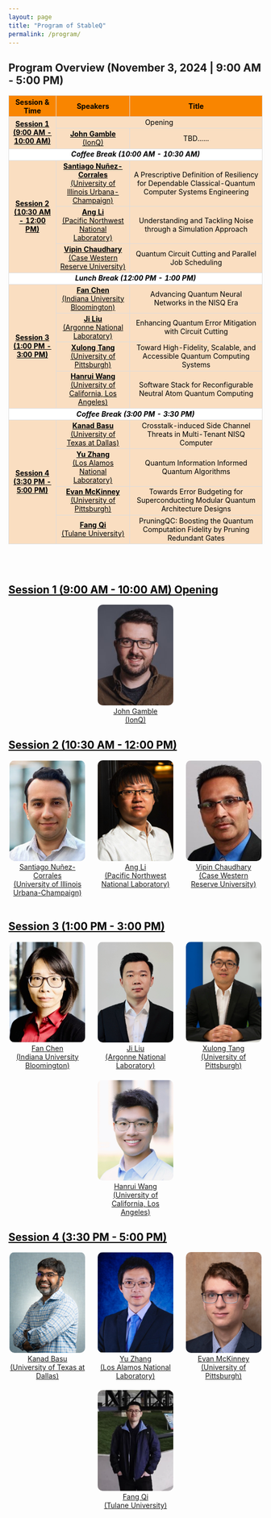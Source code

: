 ```yaml
---
layout: page
title: "Program of StableQ"
permalink: /program/
---
```


<style>
    table {
        width: 100%;
        border-collapse: collapse;
        border: none;
    }
    th, td {
        border: 1px solid #ddd; 
        text-align: center;
        color: black;
    }
    th {
        background-color: #F98500; /* 第一行颜色 */
    }
    .talk-row {
        background-color: #FADEC1; /* 每个 Talk 行颜色 */
    }
    .coffee-break {
        background-color: white; /* Coffee Break 行颜色 */
        text-align: center; /* 中心对齐 */
        font-style: italic; /* 斜体 */
        font-weight: bold;
    }

    .speakers {
        display: flex;
        flex-direction: row; /* 左右排列 */
        justify-content: space-around;
        flex-wrap: wrap;
        gap: 20px;
    }
    .speaker {
        text-align: center;
        width: 150px;
        cursor: pointer; /* 鼠标悬停时显示为手型 */
    }
    .speaker a {
        display: flex;
        flex-direction: column; /* 垂直排列文本 */
        align-items: center; /* 水平居中 */
        // white-space: nowrap;
    }
    .speaker img {
        width: 100%; /* 使图片宽度为容器宽度 */
        height: 200px; /* 设置所有图片的高度为150px */
        object-fit: cover; /* 保持宽高比，裁剪多余部分 */
        border-radius: 10px; /* 圆角 */
    }
    .bio {
        display: none; /* 默认隐藏 bio 信息 */
        margin-top: 10px;
        text-align: justify;
        background-color: #f9f9f9;
        padding: 10px;
        border-radius: 5px;
        width: 100%; /* 设定宽度 */
        box-sizing: border-box; /* 包含边框和内边距在内 */
        overflow-wrap: break-word; /* 自动换行 */
        word-wrap: break-word; /* 兼容性 */
        overflow: hidden; /* 隐藏溢出内容 */
        max-height: 0; /* 初始最大高度 */
        transition: max-height 0.3s ease, padding 0.3s ease; /* 添加过渡效果 */
    }
    .bio.show {
        display: block; /* 通过类控制显示 */
        max-height: 1200px; /* 展开后最大高度 */
        padding: 10px; /* 展开后的内边距 */
    }
</style>

<script>
function toggleBio(bioId) {
    // 获取所有的 bio 元素
    const bios = document.querySelectorAll('.bio');
    
    // 获取当前点击的 bio
    const currentBio = document.getElementById(bioId);
    
    // 隐藏所有的 bio
    bios.forEach(bio => {
        if (bio !== currentBio) {
            bio.classList.remove('show');
        }
    });

    // 切换当前 bio 的显示状态
    if (currentBio) {
        currentBio.classList.toggle('show'); // 如果当前的 bio 是显示状态，点击则隐藏
    }
}

</script>


<h2> Program Overview (November 3, 2024 | 9:00 AM - 5:00 PM) </h2>
<table>
    <tr>
        <th rowspan="1"> Session & Time </th>
        <th> Speakers </th>
        <th> Title </th>
    </tr>
    <tr class="talk-row">
        <td rowspan="2"> <a href="#session1-details" style="color:black" id="overview_session1"> <b> Session 1 <br> (9:00 AM - 10:00 AM) </b> </a> </td>
        <td colspan="2"> Opening </td>
    </tr>
    <tr class="talk-row">
        <td> <a href="#img1" style="color:black"><b> John Gamble </b> <br> (IonQ) </a></td>
        <td> TBD...... </td>
    </tr>
    <tr class="coffee-break">
        <td colspan="3"> Coffee Break (10:00 AM - 10:30 AM) </td>
    </tr>
    <tr class="talk-row">
        <td rowspan="3"> <a href="#session2-details" style="color:black" id="overview_session2"> <b> Session 2 <br> (10:30 AM - 12:00 PM) </b> </a> </td>
        <td> <a href="#img2" style="color:black"> <b> Santiago Nuñez-Corrales </b> <br> (University of Illinois Urbana-Champaign) </a> </td>
        <td> A Prescriptive Definition of Resiliency for Dependable Classical-Quantum Computer Systems Engineering </td>
    </tr>
    <tr class="talk-row">
        <td> <a href="#img3" style="color:black"> <b> Ang Li </b> <br> (Pacific Northwest National Laboratory) </a> </td>
        <td> Understanding and Tackling Noise through a Simulation Approach </td>
    </tr>
    <tr class="talk-row">
        <td> <a href="#img4" style="color:black"> <b> Vipin Chaudhary </b> <br> (Case Western Reserve University) </a> </td>
        <td> Quantum Circuit Cutting and Parallel Job Scheduling </td>
    </tr>
    <tr class="coffee-break">
        <td colspan="3"> Lunch Break (12:00 PM - 1:00 PM) </td>
    </tr>
    <tr class="talk-row">
        <td rowspan="4"> <a href="#session3-details" style="color:black" id="overview_session3"> <b> Session 3 <br> (1:00 PM - 3:00 PM) </b> </a> </td>
        <td> <a href="#img5" style="color:black"> <b> Fan Chen </b> <br> (Indiana University Bloomington) </a> </td>
        <td> Advancing Quantum Neural Networks in the NISQ Era </td>
    </tr>
    <tr class="talk-row">
        <td> <a href="#img6" style="color:black"> <b> Ji Liu </b> <br> (Argonne National Laboratory) </a> </td>
        <td> Enhancing Quantum Error Mitigation with Circuit Cutting </td>
    </tr>
    <tr class="talk-row">
        <td> <a href="#img7" style="color:black"> <b> Xulong Tang </b> <br> (University of Pittsburgh) </a> </td>
        <td> Toward High-Fidelity, Scalable, and Accessible Quantum Computing Systems </td>
    </tr>
    <tr class="talk-row">
        <td> <a href="#img8" style="color:black"> <b> Hanrui Wang </b> <br> (University of California, Los Angeles) </a> </td>
        <td> Software Stack for Reconfigurable Neutral Atom Quantum Computing </td>
    </tr>
    <tr class="coffee-break">
        <td colspan="3"> Coffee Break (3:00 PM - 3:30 PM)</td>
    </tr>
    <tr class="talk-row">
        <td rowspan="4"> <a href="#session4-details" style="color:black" id="overview_session4"> <b> Session 4 <br> (3:30 PM - 5:00 PM) </b> </a> </td>
        <td> <a href="#img9" style="color:black"> <b> Kanad Basu </b> <br> (University of Texas at Dallas) </a> </td>
        <td> Crosstalk-induced Side Channel Threats in Multi-Tenant NISQ Computer </td>
    </tr>
    <tr class="talk-row">
        <td> <a href="#img10" style="color:black"> <b> Yu Zhang </b> <br> (Los Alamos National Laboratory) </a> </td>
        <td> Quantum Information Informed Quantum Algorithms </td>
    </tr>
    <tr class="talk-row">
        <td> <a href="#img11" style="color:black"> <b> Evan McKinney </b> <br> (University of Pittsburgh) </a> </td>
        <td> Towards Error Budgeting for Superconducting Modular Quantum Architecture Designs </td>
    </tr>
    <tr class="talk-row"> 
        <td> <a href="#img12" style="color:black"> <b> Fang Qi </b> <br> (Tulane University) </a> </td>
        <td> PruningQC: Boosting the Quantum Computation Fidelity by Pruning Redundant Gates  </td>
    </tr>
</table>

<br>
<br>

<h2 id="session1-details"> <a href="#overview_session1" style="color:black"> Session 1 (9:00 AM - 10:00 AM) Opening </a> </h2>
<div class="speakers">
    <div class="speaker" onclick="toggleBio('bio1')">
        <img src="../image/JohnGamble.jpeg" alt="John Gamble" id="img1">
        <br>
        <a href="javascript:void(0)">John Gamble <br> (IonQ) </a>
    </div>
</div>
<div id="bio1" class="bio">
  <p><b>Talk Title: TBD......</b></p>
  <p><b>Speaker Bio:</b> TBD...... </p>
  <p><b>Talk Abstract: </b> TBD......</p>
</div>


<h2 id="session2-details"> <a href="#overview_session2" style="color:black"> Session 2 (10:30 AM - 12:00 PM) </a> </h2>
<div class="speakers">
  <div class="speaker" onclick="toggleBio('bio2')">
      <img src="../image/Santiago.png" alt="Santiago Nuñez-Corrales" id="img2">
      <br>
      <a href="javascript:void(0)"> Santiago Nuñez-Corrales <br> (University of Illinois Urbana-Champaign) </a>
  </div>

  <div class="speaker" onclick="toggleBio('bio3')">
      <img src="../image/AngLi.png" alt="Ang Li" id="img3">
      <br>
      <a href="javascript:void(0)"> Ang Li <br> (Pacific Northwest National Laboratory) </a>
  </div>

  <div class="speaker" onclick="toggleBio('bio4')">
      <img src="../image/VipinChaudhary.png" alt="Vipin Chaudhary" id="img4">
      <br>
      <a href="javascript:void(0)"> Vipin Chaudhary <br> (Case Western Reserve University) </a>
  </div>
</div>
<div id="bio2" class="bio">
  <p><b>Talk Title: A Prescriptive Definition of Resiliency for Dependable Classical-Quantum Computer Systems Engineering</b></p>
  <p><b>Speaker Bio:</b> Santiago Núñez-Corrales, Ph.D. serves as Quantum Lead Research Scientist at the National Center for Supercomputing Applications (NCSA), University of Illinois Urbana-Champaign (UIUC). He also serves as faculty affiliate at the Illinois Quantum Information Science and Technology Center (IQUIST), the Center for Global Studies (CGS) and Illinois Informatics at the same institution. His expertise includes research computing and quantum programming language design, building digital twins of superconducting quantum devices, devising distributed quantum computation protocols, HPC-QPU integration, and dependable classical-quantum computer systems engineering. Dr. Núñez-Corrales obtained his doctoral degree in Informatics and a minor in Global Studies from UIUC, and a bachelor’s degree in computer engineering from the Costa Rica Institute of Technology.</p>
  <p><b>Talk Abstract: </b>As quantum processing units become more affordable and accessible, we will face new challenges during their integration with classical HPC resources. These challenges arise from HPC-QPU integration toward being a socio-technical systems problem well beyond technology stacks; introducing quantum computers into research facilities and data centers involves processes, people and practices. We call this new area Dependable Classical-Quantum Computer Systems Engineering (DCQCES), an emerging body of theory and practice centered on their resiliency, reproducibility and security. In this talk, we will concentrate on resiliency as an property of HPC-QPU systems that can be engineered proactively, instead of reacting to the needs created by technological change across on-premise installation, classical-quantum stack integration, system operations, user support and research consulting. We will discuss how concepts and methods from civil engineering provide a sound qualitative and quantitative definition of resiliency that can be used to understand the impact of unexpected events and engineering decisions across a system, as well as how changes in one level of HPC-QPU technology stacks ripple through layers above and modulate the entire system: we seek to make system classical quantum systems and their operation designable, predictable and measurable tasks. Finally, we delineate the boundaries of DCQCES in terms of community efforts required to develop a coherent research agenda in tandem with the evolution of quantum technologies.</p>
</div>
<div id="bio3" class="bio">
  <p><b>Talk Title: Understanding and Tackling Noise through a Simulation Approach </b></p>
  <p><b>Speaker Bio:</b> Dr. Ang Li is a senior computer scientist in the Physical and Computational Sciences  Directorate (PCSD) of Pacific Northwest National Laboratory (PNNL) and Associated Professor with the ECE department of University of Washington (UW) with dual appointment. He received his bachelor degree from the CS department of Zhejiang University, China, in 2010, and two PhD degrees from the Electrical and Computer Engineering (ECE) department of National University of Singapore (NUS), Singapore, and the Electrical Engineering (EE) department of Eindhoven University of Technology (TU/e), The Netherlands, in 2016. He jointed PNNL since Nov, 2016 and dual-appointed with UW ECE since Oct, 2023. His research has been focusing on software-hardware co-design for scalable heterogeneous HPC, particularly GPUs, since 2009. His research covers full-stack design from circuit level up to architecture, system, library, and applications. He has published in major HPC conferences and journals including SC, ICS, PPoPP, IPDPS, HPDC, ASPLOS, MICRO, HPCA, ICPP, CGO, IISWC, EuroPar, TPDS, TC, ICPE, etc. His lead-author work was nominated for best paper award in SC-15, SC-17, IISWC-18 and SC-20. He received the European HiPEAC paper award, and PNNL's PCSD Outstanding Performance award. He served as organizing committee or review committee member for major HPC conferences including PPoPP, SC, ASPLOS, PACT, ISCA, IPDPS, etc. He used to work in industry as a HPC application developer, where he led the evaluation, development, and optimization of several industrial HPC applications. He also worked as a research intern in the INRIA-Lab in Paris-Sud University, France and Chinese University of Hong Kong. </p>
  <p><b>Talk Abstract: </b> Despite recent achievements in NISQ devices, numerical simulation of quantum systems via classical HPC is still essential in validating quantum algorithms, learning noise effects, and designing new quantum devices. In this talk, I will present our NWQSim tool with GUI for noisy quantum system and device simulation, where quantum physicists and computer scientists can leverage to learn and model the noise behavior of their quantum algorithms and devices. </p>
</div>
<div id="bio4" class="bio">
  <p><b>Talk Title: Quantum Circuit Cutting and Parallel Job Scheduling</b></p>
  <p><b>Speaker Bio:</b> A veteran of High-Performance Computing and AI, Chaudhary is currently the Kevin J. Kranzusch Chair Professor and Chair of Computer and Data Sciences at CWRU. Previously, as Program Director at National Science Foundation, he was involved with strategic initiatives in Quantum Computing and Artificial Intelligence. Chaudhary co-founded Scalable Informatics, a leading provider of analytics solutions. Previously, he was the CEO of Tata CRL, a global HPC cloud and solutions leader before selling it to Tata Consulting Services. Earlier, at Cradle Technologies, he developed multi-processor chips and software for media applications and served as Chief Architect at Corio Inc. His current research interests are in AI and Quantum Computing.</p>
  <p><b>Talk Abstract: </b> As quantum computers evolve, the increasing number of qubits offers great potential for more complex computations. However, high error rates continue to limit the size of quantum circuits that can be reliably executed, leading to low throughput and inefficient resource utilization. This talk will explore two complementary strategies to address these limitations: quantum circuit cutting and parallel quantum job scheduling.</p>
</div>

<br>

<h2 id="session3-details"> <a href="#overview_session3" style="color:black"> Session 3 (1:00 PM - 3:00 PM) </a> </h2>
<div class="speakers">
  <div class="speaker" onclick="toggleBio('bio5')">
      <img src="../image/FanChen.jpg" alt="Fan Chen" id="img5">
      <br>
      <a href="javascript:void(0)"> Fan Chen <br> (Indiana University Bloomington) </a>
  </div>

  <div class="speaker" onclick="toggleBio('bio6')">
      <img src="../image/JiLiu.png" alt="Ji Liu" id="img6">
      <br>
      <a href="javascript:void(0)"> Ji Liu <br> (Argonne National Laboratory) </a>
  </div>

  <div class="speaker" onclick="toggleBio('bio7')">
      <img src="../image/XulongTang.png" alt="Xulong Tang" id="img7">
      <br>
      <a href="javascript:void(0)"> Xulong Tang <br> (University of Pittsburgh) </a>
  </div>

  <div class="speaker" onclick="toggleBio('bio8')">
      <img src="../image/HanruiWang.png" alt="Hanrui Wang" id="img8">
      <br>
      <a href="javascript:void(0)"> Hanrui Wang <br> (University of California, Los Angeles) </a>
  </div>
</div>
<div id="bio5" class="bio">
  <p><b>Talk Title: Advancing Quantum Neural Networks in the NISQ Era </b></p>
  <p><b>Speaker Bio:</b> Fan Chen is an assistant professor in the Department of Intelligent Systems Engineering at the Indiana University Bloomington. Her research interests include Quantum Computing, Environmentally Sustainable Computing, and Hardware Acceleration for Emerging Applications. Dr. Chen is a recipient of the 2022 NSF CAREER Award, the 2019 Cadence Women in Technology Scholarship. Her research has won the Best Paper Finalists at DAC 2024, the Best Paper Award (3rd Place) at QCE 2023, the Best Paper Award and the Ph.D. forum Best Poster Award at ASP-DAC 2018. Her contributions to the research community have been acknowledged by the 2024 SIGDA Meritorious Service Award, the 2022 Best Associate Editor of IEEE CAS Magazine, and the 2021 Service Recognition Award of GLSVLSI.</p>
  <p><b>Talk Abstract: </b> Quantum Neural Networks (QNNs) represent a promising class of Noisy Intermediate-Scale Quantum (NISQ) algorithms with transformative potential across various domains. However, their effective implementation must address inherent quantum noise throughout the system stack.  In this talk, I will present our research group’s efforts to enhance QNN performance by tackling these noise challenges through advancements in algorithm design, compilation, and model training, focusing on key metrics such as accuracy, fairness, and security. I will begin by discussing robust QNN algorithm designs, including supervised, unsupervised, and transfer learning models. Next, I will introduce our automated QNN compilation framework, which ensures fairness and accuracy when deploying QNNs on NISQ machines. Finally, I will explore adversarial threats to QNNs, specifically backdoor attacks implanted during QNN training, along with potential defense strategies. Throughout the talk, I will share key techniques, insights, and lessons learned from each project, with the goal of advancing more resilient and secure QNNs.</p>
</div>
<div id="bio6" class="bio">
  <p><b>Talk Title: Enhancing Quantum Error Mitigation with Circuit Cutting </b></p>
  <p><b>Speaker Bio:</b> Ji Liu is an Assistant Computer Scientist at Argonne National Laboratory. His research interests include developing open-source software stacks for quantum compiler optimizations, application/hardware-specific optimization techniques, and advanced noise mitigation techniques for NISQ systems. He received the Distinguished Artifact Award at HPCA 2022 for his work on qubit routing, and his QuTracer framework for error mitigation was a Best Paper Finalist at ISCA 2024. </p>
  <p><b>Talk Abstract: </b> Quantum error mitigation is crucial in the current noisy intermediate-scale quantum (NISQ) era. As we strive for practical quantum advantage in the near term, it has become an indispensable component. While various error mitigation techniques have been proposed, many rely on error detection or measurement subcircuits that introduce additional noise, limiting their effectiveness. On near-term devices with limited qubit connectivity, the extra swaps needed further increase the noise associated with these error mitigation subcircuits. In this talk, we will explore approaches that utilize circuit cutting to simulate error mitigation subcircuits classically. This allows for near-ideal execution of the subcircuits, reducing additional noise and enhancing overall performance. Specifically, we will present techniques applied to Pauli check sandwiching, virtual distillation, and QuTracer—an error mitigation framework based on qubit subsetting. We will demonstrate how these methods can significantly improve error mitigation on NISQ devices. </p>
</div>
<div id="bio7" class="bio">
  <p><b>Talk Title: Toward High-Fidelity, Scalable, and Accessible Quantum Computing Systems </b></p>
  <p><b>Speaker Bio:</b> Dr.Xulong Tang is an Assistant Professor in the Computer Science Department at the University of Pittsburgh. He received his Ph.D. degree from the Pennsylvania State University in 2019. His current research focuses on: i) designing next-generation GPU architectures and systems, ii) exploring efficient edge computing, and iii) advancing quantum computing systems. His work has been published in top-tier venues including MICRO, HPCA, ISCA, ASPLOS, PLDI, etc. You can find out more about him at https://xzt102.github.io/. </p>
  <p><b>Talk Abstract: </b> Quantum computers have demonstrated quantum advantages over classical computers in various tasks. However, the current Noisy Intermediate-Scale Quantum (NISQ) quantum era encounters challenges arising from i) Noisy system with high error rates, ii) limited scalability of quantum systems for large algorithms, and iii) lack of access to practical quantum hardware. In this talk,  I will discuss our recent works targeting these challenges that make efforts towards high-fidelity, scalable, and accessible quantum computing systems. Specifically, I will introduce i) a compilation framework that performs quantum gate orchestration to reduce the noise and execution time in photonic quantum computing, ii) a circuit-cutting algorithm to partition a given circuit into smaller sub-circuits with improved fidelity, and iii) a quantum circuit emulation framework that leverages high-performance computing resources to efficiently simulate given quantum circuits. </p>
</div>
<div id="bio8" class="bio">
  <p><b>Talk Title: Software Stack for Reconfigurable Neutral Atom Quantum Computing </b></p>
  <p><b>Speaker Bio:</b> Hanrui Wang is an incoming Assistant Professor at UCLA Computer Science. He received his PhD degree from MIT EECS advised by Song Han. His research focuses on efficient AI and Quantum Computing. His work has been recognized by ACM SRC 1st Place Award, Best Poster Award at NSF AI Institute, Best Paper Award at QCE, and Best Paper Award at ICML RL4RL. He is the recipient of the Qualcomm Fellowship, Unitary Fund, Nvidia Fellowship Finalist, Rising Star in ML and Systems, and Rising Star in ISSCC. He is the creator of TorchQuantum library which has been adopted by IBM and PyTorch Ecosystems, and the co-founder of QuCS lecture series for quantum education. He received a B. Eng. degree with honors from Fudan University. </p>
  <p><b>Talk Abstract: </b> Neutral atom arrays are gaining traction in quantum computing for their scalability, particularly with the advent of reconfigurable atom arrays (RAAs) or field programmable qubit arrays (FPQAs), which allow atom movement during circuit execution. This talk presents two contributions leveraging this architecture to enhance quantum circuit performance. First, Atomique is a compilation framework for RAAs, optimizing qubit mapping, atom movement, and gate scheduling. Using MAX k-Cut for qubit placement and parallel gate scheduling, Atomique reduces circuit depth and two-qubit gates across diverse benchmarks compared to fixed atom arrays and superconducting systems. Second, Q-Pilot introduces flying ancillas—movable atoms used as dynamic ancilla qubits—to optimize qubit connectivity in FPQAs. Inspired by FPGA routing, Q-Pilot achieves significant depth reductions, particularly in quantum simulation and QAOA circuits. These works highlight the potential of RAAs and FPQAs in enabling more efficient and reliable quantum computation through dynamic qubit connectivity. </p>
</div>


<h2 id="session4-details"> <a href="#overview_session4" style="color:black"> Session 4 (3:30 PM - 5:00 PM) </a> </h2>
<div class="speakers">
  <div class="speaker" onclick="toggleBio('bio9')">
      <img src="../image/KanadBasu.png" alt="Kanad Basu" id="img9">
      <br>
      <a href="javascript:void(0)"> Kanad Basu <br> (University of Texas at Dallas) </a>
  </div>

  <div class="speaker" onclick="toggleBio('bio10')">
      <img src="../image/YuZhang.jpg" alt="Yu Zhang" id="img10">
      <br>
      <a href="javascript:void(0)"> Yu Zhang <br> (Los Alamos National Laboratory) </a>
  </div>

  <div class="speaker" onclick="toggleBio('bio11')">
      <img src="../image/EvanMcKinney.jpeg" alt="Evan McKinney" id="img11">
      <br>
      <a href="javascript:void(0)"> Evan McKinney <br> (University of Pittsburgh) </a>
  </div>

  <div class="speaker" onclick="toggleBio('bio12')">
      <img src="../image/FangQi.png" alt="Fang Qi" id="img12">
      <br>
      <a href="javascript:void(0)"> Fang Qi <br> (Tulane University) </a>
  </div>
</div>
<div id="bio9" class="bio">
  <p><b>Talk Title: Crosstalk-induced Side Channel Threats in Multi-Tenant NISQ Computer </b></p>
  <p><b>Speaker Bio:</b> Kanad Basu received his Ph.D. from the Department of Computer and Information Science and Engineering, University of Florida. Kanad worked in various semiconductor companies like Intel, IBM and Synopsys. Currently, Kanad is an Assistant Professor at the Electrical and Computer Engineering Department of the University of Texas at Dallas, where he leads the Trustworthy and Intelligent Embedded Systems (TIES) lab. Prior to this, Kanad was an Assistant Research Professor at the Electrical and Computer Engineering Department of NYU. He has authored 1 book, 2 US patents, 2 book chapters and several peer reviewed journal and conference articles. Kanad has won the “Outstanding Assistant Professor Award” by the Erik Jonsson School of Engineering, UT Dallas in 2024. His research has been awarded as IEEE Top Picks in Test and Reliability in 2023 and 2024. Moreover, Kanad was awarded the “Best Paper Award” at the International Conference on VLSI Design 2011 and an “Honorable Mention Award” at the same conference in 2021. Kanad has mentored student teams at UT Dallas that won various international hardware hacking competition, including HACK@DAC and NYU CSAW. Several News agencies have covered his research including NBC Austin and CBS Dallas-Fort Worth. Kanad’s current research interests are reliable and secure computing systems, including quantum computing systems. His research is currently funded by NSF, SRC, Intel, TII, etc. </p>
  <p><b>Talk Abstract: </b> As quantum computing rapidly advances, its near-term applications are becoming increasingly evident. However, the high cost and under-utilization of quantum resources are prompting a shift from single-user to multi-user access models. In a multi-tenant environment, where multiple users share one quantum computer, protecting user confidentiality becomes crucial. The varied uses of quantum computers increase the risk that sensitive data encoded by one user could be compromised by others, rendering the protection of data integrity and confidentiality essential. In the evolving quantum computing landscape, it is imperative to study these security challenges within the scope of realistic threat model assumptions, wherein an adversarial user can mount practical attacks without relying on any heightened privileges afforded by physical access to a quantum computer or rogue cloud services. In this talk, we demonstrate the potential of crosstalk as an attack vector for the first time on a Noisy Intermediate Scale Quantum (NISQ) machine, that an adversarial user can exploit within a multi-tenant quantum computing model. The proposed side-channel attack is conducted with minimal and realistic adversarial privileges, with the overarching aim of uncovering the quantum algorithm being executed by a victim. Crosstalk signatures are used to estimate the presence of CNOT gates in the victim circuit, and subsequently, this information is encoded and classified by a graph-based learning model to identify the victim quantum algorithm. When evaluated on up to 336 benchmark circuits, our attack framework is found to be able to unveil the victim's quantum algorithm with up to 85.7% accuracy.</p>
</div>
<div id="bio10" class="bio">
  <p><b>Talk Title: Quantum Information Informed Quantum Algorithms </b></p>
  <p><b>Speaker Bio:</b> Yu Zhang received his BSc in Physics from Sun Yat-Sen University in 2010 and his Ph.D. in Chemical Physics from The University of Hong Kong in 2015. From 2015 to 2017, he worked as a Postdoctoral Fellow at Northwestern University. Yu joined Los Alamos National Laboratory (LANL) in 2018 as a Director's Postdoctoral Fellow and transitioned to a staff member in 2019. He is the recipient of the Laboratory Directed Research and Development (LDRD) Early Career Research Award (2022) and the DOE Office of Science Early Career Research Award (2023). Yu's research lies at the intersection of chemical physics and quantum physics, with a focus on developing and applying theoretical models and computational methods to explore the electronic and optical properties of nanomaterials, for implications for sustainable energy and quantum technologies. Yu’s current interests include quantum computation, quantum information science, light-matter interactions, open quantum systems, and non-adiabatic dynamics. </p>
  <p><b>Talk Abstract: </b> Quantum computing presents promising solutions for electronic structure and excited state problems, yet traditional methods like the Variational Quantum Eigensolver (VQE) encounter difficulties such as deep quantum circuits and optimization challenges for quantum chemistry problems. In this talk, I present quantum information-informed algorithms that significantly enhance the efficiency of quantum chemistry calculations by reducing the circuit complexity. The PermVQE approach leverages quantum information to optimize qubit permutations to localize correlations, thereby reducing circuit depth and improving noise resilience. ClusterVQE utilizes mutual information and graph theory to partition qubit space into entangled clusters, enabling precise simulations of larger systems with fewer qubits. Finally, the Quantum Davidson algorithm extends the quantum Krylov subspace method, employing a pre-conditioned iterative expansion that accelerates convergence on excited states with shallower circuits. </p>
</div>
<div id="bio11" class="bio">
  <p><b>Talk Title: Towards Error Budgeting for Superconducting Modular Quantum Architecture Designs </b></p>
  <p><b>Speaker Bio:</b> Evan McKinney is a fourth-year PhD student at the University of Pittsburgh, co-advised by Dr. Alex K. Jones and Dr. Michael Hatridge. He completed his undergraduate studies at Iowa State University in Computer Engineering and Physics. Evan’s current research focuses on quantum computing architecture and optimizations for near-term applications. </p>
  <p><b>Talk Abstract: </b> —This paper addresses frequency crowding constraints in modular quantum architecture design, focusing on the SNAIL-based quantum modules. Two key objectives are explored. First, we present physics-informed design constraints by describing a physical model for realizable gates within a SNAIL module and building a fidelity model using error budgeting derived from device characteristics. Second, we tackle the allocation problem by analyzing the impact of frequency crowding on gate fidelity as the radix of the module increases. We explore whether the gate fidelity can be preserved with a discrete set of qubit frequencies while adhering to defined separation thresholds. This work offers insights into novel quantum architectures and coupled optimization techniques to mitigate the effects of unstable noise and improve overall gate performance. </p>
</div>
<div id="bio12" class="bio">
  <p><b>Talk Title: PruningQC: Boosting the Quantum Computation Fidelity by Pruning Redundant Gates </b></p>
  <p><b>Speaker Bio:</b> Fang Qi is a Ph.D. candidate in the Department of Computer Science at Tulane University under the mentorship of Dr. Lu Peng. His research is centered on advancing quantum computing, with a focus on quantum computing architecture design, compiler optimizations, and error mitigation. He also explores the application of AI techniques to enhance quantum computing performance. Fang holds a master’s and a bachelor’s degree in Electrical Engineering from Oregon State University. He is actively seeking full-time positions in academia or industry, where he can leverage his quantum computing and AI expertise to tackle complex, cutting-edge challenges.</p>
  <p><b>Talk Abstract: </b> Quantum computing offers promise for solving problems beyond classical capabilities, but its effectiveness is hindered by noise and high error rates in superconducting quantum computers. These issues, exacerbated by nearest-neighbor connectivity, necessitate extensive routing, leading to decoherence and multiple swap operations. We introduce PruningQC, a novel method that optimizes circuit efficiency by removing redundant gates in measurement subsetting, reducing noise, and minimizing circuit depth. By selectively measuring specific qubits, PruningQC identifies and eliminates dispensable gates without affecting outcomes, thereby enhancing quantum computing performance. Evaluations on three IBM 127-qubit machines show that PruningQC improves success rates by an average of 17.5 times over full measurement methods and 2.1 times over partial measurement techniques. This improvement is due to a 50% reduction in circuit depth and a significant decrease in gate counts. PruningQC can also be integrated with quantum error correction strategies, advancing quantum computing efficiency. </p>
</div>




